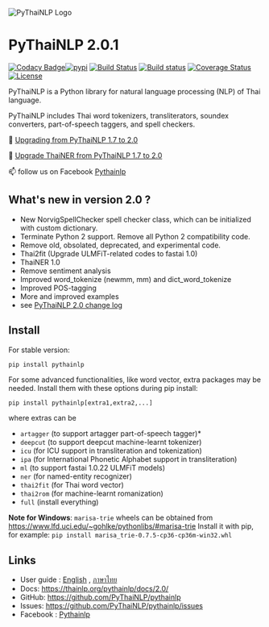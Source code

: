 ![PyThaiNLP Logo](https://avatars0.githubusercontent.com/u/32934255?s=200&v=4)

# PyThaiNLP 2.0.1

[![Codacy Badge](https://api.codacy.com/project/badge/Grade/cb946260c87a4cc5905ca608704406f7)](https://www.codacy.com/app/pythainlp/pythainlp_2?utm_source=github.com&amp;utm_medium=referral&amp;utm_content=PyThaiNLP/pythainlp&amp;utm_campaign=Badge_Grade)[![pypi](https://img.shields.io/pypi/v/pythainlp.svg)](https://pypi.python.org/pypi/pythainlp)
[![Build Status](https://travis-ci.org/PyThaiNLP/pythainlp.svg?branch=develop)](https://travis-ci.org/PyThaiNLP/pythainlp)
[![Build status](https://ci.appveyor.com/api/projects/status/9g3mfcwchi8em40x?svg=true)](https://ci.appveyor.com/project/wannaphongcom/pythainlp-9y1ch)
[![Coverage Status](https://coveralls.io/repos/github/PyThaiNLP/pythainlp/badge.svg?branch=dev)](https://coveralls.io/github/PyThaiNLP/pythainlp?branch=dev)
[![License](https://img.shields.io/badge/License-Apache%202.0-blue.svg)](https://opensource.org/licenses/Apache-2.0)

PyThaiNLP is a Python library for natural language processing (NLP) of Thai language.

PyThaiNLP includes Thai word tokenizers, transliterators, soundex converters, part-of-speech taggers, and spell checkers.

📖 [Upgrading from PyThaiNLP 1.7 to 2.0](https://thainlp.org/pythainlp/docs/2.0/notes/pythainlp-1_7-2_0.html)

📖 [Upgrade ThaiNER from PyThaiNLP 1.7 to 2.0](https://github.com/PyThaiNLP/pythainlp/wiki/Upgrade-ThaiNER-from-PyThaiNLP-1.7-to-PyThaiNLP-2.0)

📫 follow us on Facebook [Pythainlp](https://www.facebook.com/pythainlp/)

## What's new in version 2.0 ?

- New NorvigSpellChecker spell checker class, which can be initialized with custom dictionary.
- Terminate Python 2 support. Remove all Python 2 compatibility code.
- Remove old, obsolated, deprecated, and experimental code.
- Thai2fit (Upgrade ULMFiT-related codes to fastai 1.0)
- ThaiNER 1.0
- Remove sentiment analysis
- Improved word_tokenize (newmm, mm) and dict_word_tokenize
- Improved POS-tagging
- More and improved examples
- see [PyThaiNLP 2.0 change log](https://github.com/PyThaiNLP/pythainlp/issues/118)

## Install

For stable version:

```sh
pip install pythainlp
```

For some advanced functionalities, like word vector, extra packages  may be needed. Install them with these options during pip install:

```
pip install pythainlp[extra1,extra2,...]
```

where extras can be

- `artagger` (to support artagger part-of-speech tagger)*
- `deepcut` (to support deepcut machine-learnt tokenizer)
- `icu` (for ICU support in transliteration and tokenization)
- `ipa` (for International Phonetic Alphabet support in transliteration)
- `ml` (to support fastai 1.0.22 ULMFiT models)
- `ner` (for named-entity recognizer)
- `thai2fit` (for Thai word vector)
- `thai2rom` (for machine-learnt romanization)
- `full` (install everything)

**Note for Windows**: `marisa-trie` wheels can be obtained from https://www.lfd.uci.edu/~gohlke/pythonlibs/#marisa-trie 
Install it with pip, for example: `pip install marisa_trie‑0.7.5‑cp36‑cp36m‑win32.whl`

## Links

- User guide : [English](https://colab.research.google.com/drive/1MQ10D1mJC5r1vQAHcj4ShoRS14vz8ZF-) , [ภาษาไทย](https://colab.research.google.com/drive/1rEkB2Dcr1UAKPqz4bCghZV7pXx2qxf89)
- Docs: https://thainlp.org/pythainlp/docs/2.0/ 
- GitHub: https://github.com/PyThaiNLP/pythainlp
- Issues: https://github.com/PyThaiNLP/pythainlp/issues
- Facebook : [Pythainlp](https://www.facebook.com/pythainlp/)
